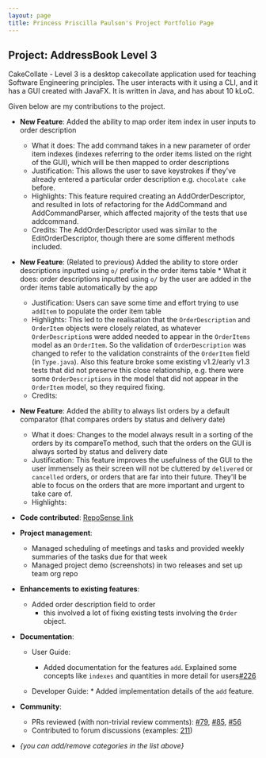 ```yaml
---
layout: page
title: Princess Priscilla Paulson's Project Portfolio Page
---
```


## Project: AddressBook Level 3

CakeCollate - Level 3 is a desktop cakecollate application used for teaching Software Engineering principles. The user interacts with it using a CLI, and it has a GUI created with JavaFX. It is written in Java, and has about 10 kLoC.

Given below are my contributions to the project.

[comment]: <> (* **New Feature**: Added the ability to always list orders sorted by delivery date)

[comment]: <> (    * What it does: allows the user to undo all previous commands one at a time. Preceding undo commands can be reversed by using the redo command.)

[comment]: <> (    * Justification: This feature improves the product significantly because a user can make mistakes in commands and the app should provide a convenient way to rectify them.)

[comment]: <> (    * Highlights: This enhancement affects existing commands and commands to be added in future. It required an in-depth analysis of design alternatives. The implementation too was challenging as it required changes to existing commands.)

[comment]: <> (    * Credits: *{mention here if you reused any code/ideas from elsewhere or if a third-party library is heavily used in the feature so that a reader can make a more accurate judgement of how much effort went into the feature}*)

* **New Feature**: Added the ability to map order item index in user inputs to order description 
  * What it does: The add command takes in a new parameter of order item indexes (indexes referring to the order items listed on the right of the GUI), which will be then mapped to order descriptions  
  * Justification: This allows the user to save keystrokes if they've already entered a particular order description e.g. `chocolate cake` before.
  * Highlights: This feature required creating an AddOrderDescriptor, and resulted in lots of refactoring for the AddCommand and AddCommandParser, which affected majority of the tests that use addcommand.
  * Credits: The AddOrderDescriptor used was similar to the EditOrderDescriptor, though there are some different methods included.


* **New Feature**: (Related to previous) Added the ability to store order descriptions inputted using `o/` prefix in the order items table * What it does: order descriptions inputted using `o/` by the user are added in the order items table automatically by the app
  * Justification: Users can save some time and effort trying to use `addItem` to populate the order item table 
  * Highlights: This led to the realisation that the `OrderDescription` and `OrderItem` objects were closely related, as whatever `OrderDescription`s were added needed to appear in the `OrderItems` model as an `OrderItem`.  So the validation of `OrderDescription` was changed to refer to the validation constraints of the `OrderItem` field (in `Type.java`). Also this feature broke some existing v1.2/early v1.3 tests that did not preserve this close relationship, e.g. there were some `OrderDescriptions` in the model that did not appear in the `OrderItem` model, so they required fixing.
  * Credits:

* **New Feature**: Added the ability to always list orders by a default comparator (that compares orders by status and delivery date)
  * What it does: Changes to the model always result in a sorting of the orders by its compareTo method, such that the orders on the GUI is always sorted by status and delivery date
  * Justification: This feature improves the usefulness of the GUI to the user immensely as their screen will not be cluttered by `delivered` or `cancelled` orders, or orders that are far into their future. They'll be able to focus on the orders that are more important and urgent to take care of. 
  * Highlights:


[comment]: <> (As the list passed exposed by the CakeCollate model is unmodifiable, there is a need to create a sort method from inside)

[comment]: <> (  * What it does:)

[comment]: <> (  * Justification:)

[comment]: <> (  * Highlights:)

[comment]: <> (  * Credits:)

* **Code contributed**: [RepoSense link]()

* **Project management**:
    * Managed scheduling of meetings and tasks and provided weekly summaries of the tasks due for that week
  * Managed project demo (screenshots) in two releases and set up team org repo

* **Enhancements to existing features**:
    * Added order description field to order 
        * this involved a lot of fixing existing tests involving the `Order` object.
    
* **Documentation**:
    * User Guide:
        * Added documentation for the features `add`. Explained some concepts like `indexes` and quantities in more detail for users[\#226](https://github.com/AY2021S2-CS2103T-T11-4/tp/pull/226)
    
  * Developer Guide:
        * Added implementation details of the `add` feature.

* **Community**:
    * PRs reviewed (with non-trivial review comments): [\#79](https://github.com/AY2021S2-CS2103T-T11-4/tp/pull/79), [\#85](https://github.com/AY2021S2-CS2103T-T11-4/tp/pull/85), [\#56](https://github.com/AY2021S2-CS2103T-T11-4/tp/pull/56)
    * Contributed to forum discussions (examples: [211](https://github.com/nus-cs2103-AY2021S2/forum/issues/211))

* _{you can add/remove categories in the list above}_
